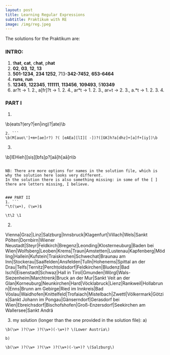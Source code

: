 ```yaml
---
layout: post
title: Learning Regular Expressions
subtitle: Praktikum with RE
image: /img/reg.jpeg
---
```


The solutions for the Praktikum are:

### INTRO:
1. t**hat**, **cat**, c**hat**, p**hat**
3. **02**, **03**, **12**, **13**
4. **501-1234**, **234 1252**, 713-**342-7452**,   **653-6464**
5. **runs**, **run**
6. **12345**, **122345**, **111111**, **113456**,       **109493**, 5**10349**
7. ar?t -> 1. 2., 
   a[fr]?t -> 1. 2. 4., 
   ar*t -> 1. 2. 3., 
   ar+t -> 2. 3.,
   a.*t -> 1. 2. 3. 4.


### PART I
1. ```
\b(eats?(ery?|en|ing)?|ate)\b
``` 
2. ```
\b(M[auo\']+m+[ae]r?) ?( [eAEa][lI][ -])?([GK]h?a[dhz]+[a]f+[iy])\b
```
3. ```
\b[IEHieh][siṣ][bfs]p?[aā]h[aā]n\b
```

NB: There are more options for names in the solution file, which is why the solution here looks very different.
In the solution there is also something missing: in some of the [ ] there are letters missing, I believe.


### PART II
1. ```
^\t(\w+), (\w+)$ 
```
```
\t\2 \1
```
2. 

Vienna|Graz|Linz|Salzburg|Innsbruck|Klagenfurt|Villach|Wels|Sankt Pölten|Dornbirn|Wiener Neustadt|Steyr|Feldkirch|Bregenz|Leonding|Klosterneuburg|Baden bei Wien|Wolfsberg|Leoben|Krems|Traun|Amstetten|Lustenau|Kapfenberg|Mödling|Hallein|Kufstein|Traiskirchen|Schwechat|Braunau am Inn|Stockerau|Saalfelden|Ansfelden|Tulln|Hohenems|Spittal an der Drau|Telfs|Ternitz|Perchtoldsdorf|Feldkirchen|Bludenz|Bad Ischl|Eisenstadt|Schwaz|Hall in Tirol|Gmunden|Wörgl|Wals-Siezenheim|Marchtrenk|Bruck an der Mur|Sankt Veit an der Glan|Korneuburg|Neunkirchen|Hard|Vöcklabruck|Lienz|Rankweil|Hollabrunn|Enns|Brunn am Gebirge|Ried im Innkreis|Bad Vöslau|Waidhofen|Knittelfeld|Trofaiach|Mistelbach|Zwettl|Völkermark|Götzis|Sankt Johann im Pongau|Gänserndorf|Gerasdorf bei Wien|Ebreichsdorf|Bischofshofen|Groß-Enzersdorf|Seekirchen am Wallersee|Sankt Andrä 

3. my solution (longer than the one provided in the solution file):
a) 
```
\b(\w+ )?(\w+ )?(\w+)(-\w+)? \(Lower Austria\)
```
    b) 
```
\b(\w+ )?(\w+ )?(\w+ )?(\w+)(-\w+)? \(Salzburg\)
```

